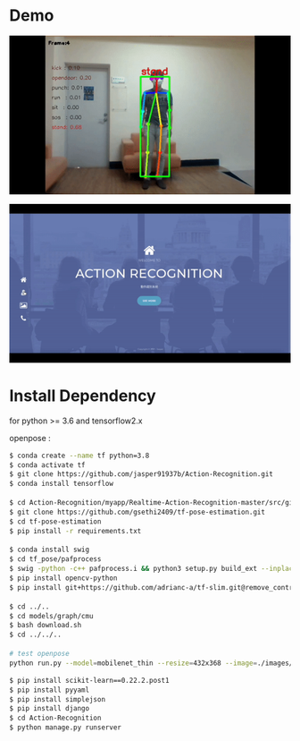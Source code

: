 # Demo

![](https://github.com/jasper91937b/Action-Recognition/blob/master/demo/demo.gif)

![](https://github.com/jasper91937b/Action-Recognition/blob/master/demo/demo2.gif)



# Install Dependency
for python >= 3.6 and tensorflow2.x

openpose :
```bash
$ conda create --name tf python=3.8
$ conda activate tf
$ git clone https://github.com/jasper91937b/Action-Recognition.git
$ conda install tensorflow  

$ cd Action-Recognition/myapp/Realtime-Action-Recognition-master/src/githubs 
$ git clone https://github.com/gsethi2409/tf-pose-estimation.git
$ cd tf-pose-estimation
$ pip install -r requirements.txt

$ conda install swig
$ cd tf_pose/pafprocess
$ swig -python -c++ pafprocess.i && python3 setup.py build_ext --inplace
$ pip install opencv-python
$ pip install git+https://github.com/adrianc-a/tf-slim.git@remove_contrib

$ cd ../..
$ cd models/graph/cmu
$ bash download.sh
$ cd ../../..

# test openpose
python run.py --model=mobilenet_thin --resize=432x368 --image=./images/p1.jpg
```

```bash
$ pip install scikit-learn==0.22.2.post1
$ pip install pyyaml
$ pip install simplejson
$ pip install django
$ cd Action-Recognition
$ python manage.py runserver
```
